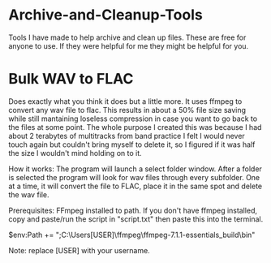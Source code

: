# Archive-and-Cleanup-Tools
Tools I have made to help archive and clean up files. These are free for anyone to use. If they were helpful for me they might be helpful for you. 

# Bulk WAV to FLAC
Does exactly what you think it does but a little more. 
It uses ffmpeg to convert any wav file to flac. This results in about a 50% file size saving while still mantaining loseless compression in case you want to go back to the files at some point.
The whole purpose I created this was because I had about 2 terabytes of multitracks from band practice I felt I would never touch again but couldn't bring myself to delete it, so I figured if it was half the size I wouldn't mind holding on to it.

How it works: The program will launch a select folder window. After a folder is selected the program will look for wav files through every subfolder. One at a time, it will convert the file to FLAC, place it in the same spot and delete the wav file.

Prerequisites: FFmpeg installed to path. 
If you don't have ffmpeg installed, copy and paste/run the script in "script.txt" then paste this into the terminal.

$env:Path += ";C:\Users\[USER]\ffmpeg\ffmpeg-7.1.1-essentials_build\bin"

Note: replace [USER] with your username.


